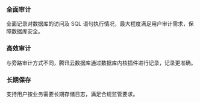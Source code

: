 
### 全面审计
全面记录对数据库的访问及 SQL 语句执行情况，最大程度满足用户审计需求，保障数据库安全。

### 高效审计
与旁路审计方式不同，腾讯云数据库通过数据库内核插件进行记录，记录更准确。

### 长期保存
支持用户按业务需要长期存储日志，满足合规监管要求。

